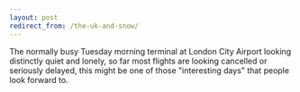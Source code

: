 ```yaml
---
layout: post
redirect_from: /the-uk-and-snow/
---
```


The normally busy Tuesday morning terminal at London City Airport looking
distinctly quiet and lonely, so far most flights are looking cancelled or
seriously delayed, this might be one of those "interesting days" that people
look forward to.

